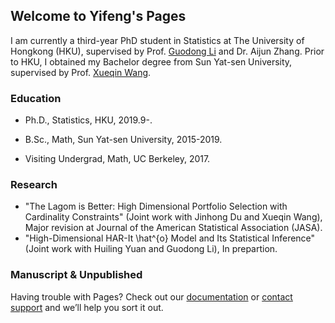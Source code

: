 ## Welcome to Yifeng's Pages
I am currently a third-year PhD student in Statistics at The University of Hongkong (HKU), supervised by Prof. [Guodong Li](https://web.hku.hk/~gdli/) and Dr. Aijun Zhang. Prior to HKU, I obtained my Bachelor degree from Sun Yat-sen University, supervised by Prof. [Xueqin Wang](https://bs.ustc.edu.cn/chinese/profile-650.html).

### Education

- Ph.D., Statistics, HKU, 2019.9-.

- B.Sc., Math, Sun Yat-sen University, 2015-2019.

- Visiting Undergrad, Math, UC Berkeley, 2017.


### Research

- "The Lagom is Better: High Dimensional Portfolio Selection with Cardinality Constraints" (Joint work with Jinhong Du and Xueqin Wang), Major revision at Journal of the American Statistical Association (JASA).
- "High-Dimensional HAR-It \hat^{o} Model and Its Statistical Inference" (Joint work with Huiling Yuan and Guodong Li), In prepartion.

### Manuscript & Unpublished

Having trouble with Pages? Check out our [documentation](https://docs.github.com/categories/github-pages-basics/) or [contact support](https://support.github.com/contact) and we’ll help you sort it out.
